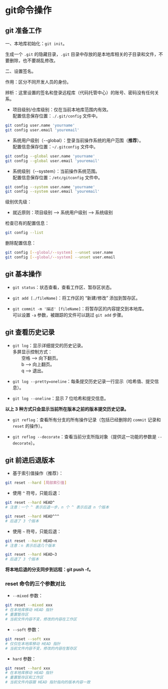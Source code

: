 # git命令操作

## git 准备工作

一、本地库初始化：`git init`。

生成一个 `.git` 的隐藏目录，`.git` 目录中存放的是本地库相关的子目录和文件，不要删除，也不要胡乱修改。

二、设置签名。

作用：区分不同开发人员的身份。

辨析：这里设置的签名和登录远程库（代码托管中心）的账号、密码没有任何关系。

- 项目级别/仓库级别：仅在当前本地库范围内有效。  
配置信息保存位置：`./.git/config` 文件中。

```bash
git config user.name 'yourname'
git config user.email 'youremail'
```

- 系统用户级别（--global）：登录当前操作系统的用户范围（**推荐**）。  
配置信息保存位置：`~/.gitconfig` 文件中。

```bash
git config --global user.name 'yourname'
git config --global user.email 'youremail'
```

- 系统级别（--system）：当前操作系统范围。  
配置信息保存位置：`/etc/gitconfig` 文件中。

```bash
git config --system user.name 'yourname'
git config --system user.email 'youremail'
```

级别优先级：

- 就近原则：项目级别 --> 系统用户级别 --> 系统级别

检查已有的配置信息：

```bash
git config --list
```

删除配置信息：

```bash
git config [--global/--system] --unset user.name
git config [--global/--system] --unset user.email
```

## git 基本操作

- `git status`：状态查看，查看工作区、暂存区状态。

- `git add [./fileName]`：将工作区的 “新建/修改” 添加到暂存区。

- `git commit -m '描述' [fileName]`：将暂存区的内容提交到本地库。  
可以设置 `-a` 参数，被跟踪的文件可以跳过 `git add` 步骤。

## git 查看历史记录

- `git log`：显示详细提交的历史记录。  
多屏显示控制方式：  
&emsp;&emsp;空格 --> 向下翻页。  
&emsp;&emsp;b --> 向上翻页。  
&emsp;&emsp;q --> 退出。

- `git log --pretty=oneline`：每条提交历史记录一行显示（哈希值、提交信息）。

- `git log --oneline`：显示 7 位哈希和提交信息。

**以上 3 种方式只会显示当前所在版本之前的版本提交历史记录。**

- `git reflog`：查看所有分支的所有操作记录（包括已经删除的 `commit` 记录和 `reset` 的操作）。

- `git reflog --decorate`：查看当前分支所指对象（提供这一功能的参数是 `--decorate`）。

## git 前进后退版本

- 基于索引值操作（推荐）：

```bash
git reset --hard [局部索引值]
```

- 使用 `^` 符号，只能后退：

```bash
git reset --hard HEAD^
# 注意：一个 ^ 表示后退一步，n 个 ^ 表示后退 n 个版本

git reset --hard HEAD^^^
# 后退了 3 个版本
```

- 使用 `~` 符号，只能后退：

```bash
git reset --hard HEAD~n
# 注意：n 表示后退几个版本

git reset --hard HEAD~3
# 后退了 3 个版本
```

**将本地后退的分支同步到远程：git push -f。**

### reset 命令的三个参数对比

- `--mixed` 参数：

```bash
git reset --mixed xxx
# 在本地库移动 HEAD 指针
# 重置暂存区
# 当前文件内容不变，修改的内容在工作区
```

- `--soft` 参数：

```bash
git reset --soft xxx
# 仅仅在本地库移动 HEAD 指针
# 当前文件内容不变，修改的内容在暂存区
```

- `hard` 参数：

```bash
git reset --hard xxx
# 在本地库移动 HEAD 指针
# 重置暂存区和工作区
# 当前文件内容跟 HEAD 指针指向的版本内容一致
```
